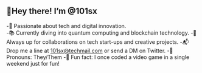 ## 🌟Hey there! I’m @101sx
-🚀 Passionate about tech and digital innovation.                                      
-📚 Currently diving into quantum computing and blockchain technology.
-🤝 Always up for collaborations on tech start-ups and creative projects.
-📬 Drop me a line at 101sx@techmail.com or send a DM on Twitter.
-🧩 Pronouns: They/Them
-🎉 Fun fact: I once coded a video game in a single weekend just for fun!

<!--
**101sx/101sx** is a ✨ _special_ ✨ repository because its `README.md` (this file) appears on your GitHub profile.

Here are some ideas to get you started:

- 🔭 I’m currently working on ...
- 🌱 I’m currently learning ...
- 👯 I’m looking to collaborate on ...
- 🤔 I’m looking for help with ...
- 💬 Ask me about ...
- 📫 How to reach me: ...
- 😄 Pronouns: ...
- ⚡ Fun fact: ...
-->
